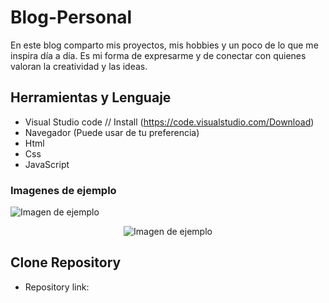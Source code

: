 # Blog-Personal
En este blog comparto mis proyectos, mis hobbies y un poco de lo que me inspira día a día. Es mi forma de expresarme y de conectar con quienes valoran la creatividad y las ideas.

## Herramientas y Lenguaje

* Visual Studio code // Install (https://code.visualstudio.com/Download)
* Navegador (Puede usar de tu preferencia)
* Html
* Css
* JavaScript

### Imagenes de ejemplo
![Imagen de ejemplo](https://i.ibb.co/n6DQKDs/Captura-de-pantalla-2024-11-26-090146.png)

<p align="center">
  <img src="https://i.ibb.co/gz5dnJZ/i-Phone-13-PRO.png" alt="Imagen de ejemplo" />
</p>



## Clone Repository

* Repository link:
